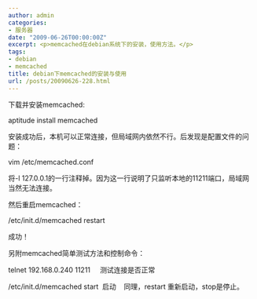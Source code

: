 ```yaml
---
author: admin
categories:
- 服务器
date: "2009-06-26T00:00:00Z"
excerpt: <p>memcached在debian系统下的安装，使用方法。</p>
tags:
- debian
- memcached
title: debian下memcached的安装与使用
url: /posts/20090626-228.html
---
```

下载并安装memcached:

aptitude install memcached

安装成功后，本机可以正常连接，但局域网内依然不行。后发现是配置文件的问题：

vim /etc/memcached.conf

将-l 127.0.0.1的一行注释掉。因为这一行说明了只监听本地的11211端口，局域网当然无法连接。

然后重启memcached：

/etc/init.d/memcached restart

成功！

另附memcached简单测试方法和控制命令：

telnet 192.168.0.240 11211&nbsp;&nbsp;&nbsp;&nbsp; 测试连接是否正常

/etc/init.d/memcached start&nbsp; 启动&nbsp;&nbsp;&nbsp; 同理，restart 重新启动，stop是停止。

&nbsp;